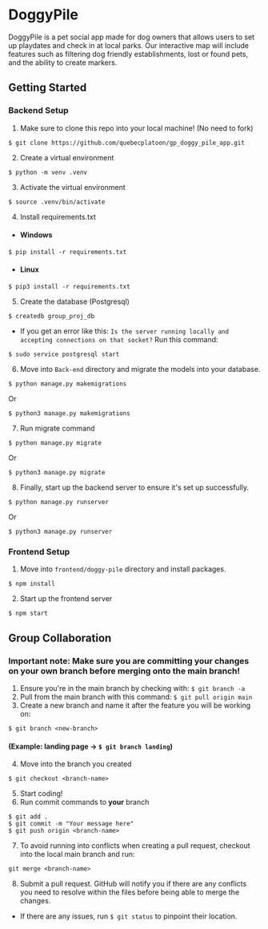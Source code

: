 # DoggyPile

DoggyPile is a pet social app made for dog owners that allows users to set up playdates and check in at local parks. Our interactive map will include features such as filtering dog friendly establishments, lost or found pets, and the ability to create markers. 

## Getting Started

### **Backend Setup**

1. Make sure to clone this repo into your local machine! (No need to fork)
```
$ git clone https://github.com/quebecplatoon/gp_doggy_pile_app.git
```

2. Create a virtual environment
```
$ python -m venv .venv
```

3. Activate the virtual environment
```
$ source .venv/bin/activate
```

4. Install requirements.txt
- #### Windows
```
$ pip install -r requirements.txt
```

- #### Linux
```
$ pip3 install -r requirements.txt
```

5. Create the database (Postgresql)
```
$ createdb group_proj_db
```
- If you get an error like this: `Is the server running locally and accepting connections on that socket?` Run this command:
```
$ sudo service postgresql start
```
6. Move into `Back-end` directory and migrate the models into your database.
```
$ python manage.py makemigrations
```
Or
```
$ python3 manage.py makemigrations
```
7. Run migrate command
```
$ python manage.py migrate
```
Or 
```
$ python3 manage.py migrate
```
8. Finally, start up the backend server to ensure it's set up successfully.
```
$ python manage.py runserver
```
Or
```
$ python3 manage.py runserver
```

### **Frontend Setup**
1. Move into `frontend/doggy-pile` directory and install packages.
```
$ npm install
```
2. Start up the frontend server
```
$ npm start
```
## Group Collaboration
### **Important note:** Make sure you are committing your changes on your own branch before merging onto the main branch!
1. Ensure you're in the main branch by checking with: `$ git branch -a`
2. Pull from the main branch with this command: `$ git pull origin main`
3. Create a new branch and name it after the feature you will be working on:
```
$ git branch <new-branch>
```
#### (Example: landing page -> `$ git branch landing`)
4. Move into the branch you created
```
$ git checkout <branch-name>
```
5. Start coding!
6. Run commit commands to **your** branch
```
$ git add .
$ git commit -m "Your message here"
$ git push origin <branch-name>
```
7. To avoid running into conflicts when creating a pull request, checkout into the local main branch and run:
```
git merge <branch-name>
```
8. Submit a pull request. GitHub will notify you if there are any conflicts you need to resolve within the files before being able to merge the changes.
- If there are any issues, run `$ git status` to pinpoint their location.
